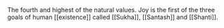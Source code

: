 The fourth and highest of the natural values. Joy is the first of the three goals of human [[existence]] called [[Sukha]], [[Santash]] and [[Shanti]].